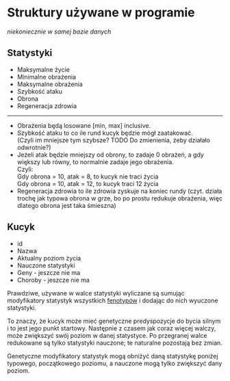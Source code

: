 # Struktury używane w programie
*niekoniecznie w samej bazie danych*

## Statystyki
 - Maksymalne życie
 - Minimalne obrażenia
 - Maksymalne obrażenia
 - Szybkość ataku
 - Obrona
 - Regeneracja zdrowia

---

- Obrażenia będą losowane [min, max] inclusive.  
- Szybkość ataku to co ile rund kucyk będzie mógł zaatakować.  
 (Czyli im mniejsze tym szybsze? TODO Do zmienienia, żeby działało odwrotnie?)  
- Jeżeli atak będzie mniejszy od obrony, to zadaje 0 obrażeń, a gdy większy lub równy,
 to normalnie zadaje jego obrażenia.  
 Czyli:  
 Gdy obrona = 10, atak = 8, to kucyk nie traci życia  
 Gdy obrona = 10, atak = 12, to kucyk traci 12 życia  
- Regeneracja zdrowia to ile zdrowia zyskuje na koniec rundy (czyt. działa trochę
 jak typowa obrona w grze, bo po prostu redukuje obrażenia, więc dlatego obrona
 jest taka śmieszna)


## Kucyk
 - id
 - Nazwa
 - Aktualny poziom życia
 - Nauczone statystyki
 - Geny - jeszcze nie ma
 - Choroby - jeszcze nie ma

Prawdziwe, używane w walce statystyki wyliczane są sumując modyfikatory statystyk
wszystkich [fenotypów](https://pl.wikipedia.org/wiki/Fenotyp) i dodając do nich
wyuczone statystyki.

To znaczy, że kucyk może mieć genetyczne predyspozycje do bycia silnym i to jest
jego punkt startowy. Następnie z czasem jak coraz więcej walczy, może zwiększyć
swój poziom w danej statystyce.
Po przegranej walce redukowane są tylko statystyki nauczone; te naturalne pozostają
bez zmian.

Genetyczne modyfikatory statystyk mogą obniżyć daną statystykę poniżej typowego,
początkowego poziomu, a nauczone mogą tylko zwiększyć dany poziom.
